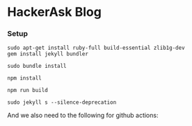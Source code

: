 # HackerAsk Blog 

### Setup
```shell
sudo apt-get install ruby-full build-essential zlib1g-dev
gem install jekyll bundler

sudo bundle install

npm install

npm run build

sudo jekyll s --silence-deprecation
```

And we also need to the following for github actions:
```shell

```
